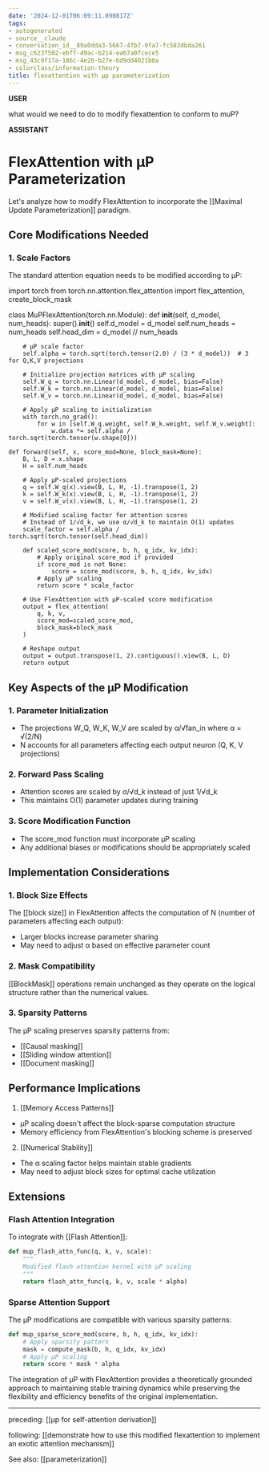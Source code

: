 ```yaml
---
date: '2024-12-01T06:09:11.890817Z'
tags:
- autogenerated
- source__claude
- conversation_id__89a0dda3-5667-4fb7-9fa7-fc583dbda261
- msg_c623f502-ebff-49ac-b214-ea67a0fcece5
- msg_43c9f17a-186c-4e26-b27e-6d9dd4021b0a
- colorclass/information-theory
title: flexattention with μp parameterization
---
```


**USER**

what would we need to do to modify flexattention to conform to muP?


**ASSISTANT**

# FlexAttention with μP Parameterization

Let's analyze how to modify FlexAttention to incorporate the [[Maximal Update Parameterization]] paradigm.

## Core Modifications Needed

### 1. Scale Factors

The standard attention equation needs to be modified according to μP:



<antArtifact identifier="mup-flexattention" type="application/vnd.ant.code" language="python" title="FlexAttention with μP Implementation">
import torch
from torch.nn.attention.flex_attention import flex_attention, create_block_mask

class MuPFlexAttention(torch.nn.Module):
    def __init__(self, d_model, num_heads):
        super().__init__()
        self.d_model = d_model
        self.num_heads = num_heads
        self.head_dim = d_model // num_heads
        
        # μP scale factor
        self.alpha = torch.sqrt(torch.tensor(2.0) / (3 * d_model))  # 3 for Q,K,V projections
        
        # Initialize projection matrices with μP scaling
        self.W_q = torch.nn.Linear(d_model, d_model, bias=False)
        self.W_k = torch.nn.Linear(d_model, d_model, bias=False)
        self.W_v = torch.nn.Linear(d_model, d_model, bias=False)
        
        # Apply μP scaling to initialization
        with torch.no_grad():
            for w in [self.W_q.weight, self.W_k.weight, self.W_v.weight]:
                w.data *= self.alpha / torch.sqrt(torch.tensor(w.shape[0]))

    def forward(self, x, score_mod=None, block_mask=None):
        B, L, D = x.shape
        H = self.num_heads
        
        # Apply μP-scaled projections
        q = self.W_q(x).view(B, L, H, -1).transpose(1, 2)
        k = self.W_k(x).view(B, L, H, -1).transpose(1, 2)
        v = self.W_v(x).view(B, L, H, -1).transpose(1, 2)
        
        # Modified scaling factor for attention scores
        # Instead of 1/√d_k, we use α/√d_k to maintain O(1) updates
        scale_factor = self.alpha / torch.sqrt(torch.tensor(self.head_dim))
        
        def scaled_score_mod(score, b, h, q_idx, kv_idx):
            # Apply original score_mod if provided
            if score_mod is not None:
                score = score_mod(score, b, h, q_idx, kv_idx)
            # Apply μP scaling
            return score * scale_factor
        
        # Use FlexAttention with μP-scaled score modification
        output = flex_attention(
            q, k, v,
            score_mod=scaled_score_mod,
            block_mask=block_mask
        )
        
        # Reshape output
        output = output.transpose(1, 2).contiguous().view(B, L, D)
        return output
</antArtifact>

## Key Aspects of the μP Modification

### 1. Parameter Initialization
- The projections W_Q, W_K, W_V are scaled by α/√fan_in where α = √(2/N)
- N accounts for all parameters affecting each output neuron (Q, K, V projections)

### 2. Forward Pass Scaling
- Attention scores are scaled by α/√d_k instead of just 1/√d_k 
- This maintains O(1) parameter updates during training

### 3. Score Modification Function
- The score_mod function must incorporate μP scaling
- Any additional biases or modifications should be appropriately scaled

## Implementation Considerations

### 1. Block Size Effects
The [[block size]] in FlexAttention affects the computation of N (number of parameters affecting each output):
- Larger blocks increase parameter sharing
- May need to adjust α based on effective parameter count

### 2. Mask Compatibility
[[BlockMask]] operations remain unchanged as they operate on the logical structure rather than the numerical values.

### 3. Sparsity Patterns
The μP scaling preserves sparsity patterns from:
- [[Causal masking]]
- [[Sliding window attention]]
- [[Document masking]]

## Performance Implications

1. [[Memory Access Patterns]]
- μP scaling doesn't affect the block-sparse computation structure
- Memory efficiency from FlexAttention's blocking scheme is preserved

2. [[Numerical Stability]]
- The α scaling factor helps maintain stable gradients
- May need to adjust block sizes for optimal cache utilization

## Extensions

### Flash Attention Integration
To integrate with [[Flash Attention]]:
```python
def mup_flash_attn_func(q, k, v, scale):
    """
    Modified flash attention kernel with μP scaling
    """
    return flash_attn_func(q, k, v, scale * alpha)
```

### Sparse Attention Support
The μP modifications are compatible with various sparsity patterns:
```python
def mup_sparse_score_mod(score, b, h, q_idx, kv_idx):
    # Apply sparsity pattern
    mask = compute_mask(b, h, q_idx, kv_idx)
    # Apply μP scaling
    return score * mask * alpha
```

The integration of μP with FlexAttention provides a theoretically grounded approach to maintaining stable training dynamics while preserving the flexibility and efficiency benefits of the original implementation.


---

preceding: [[μp for self-attention derivation]]  


following: [[demonstrate how to use this modified flexattention to implement an exotic attention mechanism]]

See also: [[parameterization]]